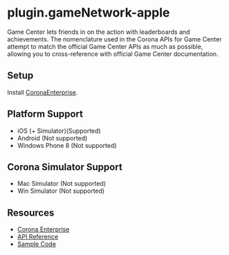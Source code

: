 # plugin.gameNetwork-apple

Game Center lets friends in on the action with leaderboards and achievements. The nomenclature used in the Corona APIs for Game Center attempt to match the official Game Center APIs as much as possible, allowing you to cross-reference with official Game Center documentation.

## Setup

Install [CoronaEnterprise](http://coronalabs.com/products/enterprise/).

## Platform Support

* iOS (+ Simulator)(Supported)
* Android (Not supported)
* Windows Phone 8 (Not supported)

## Corona Simulator Support

* Mac Simulator (Not supported)
* Win Simulator (Not supported)

## Resources

* [Corona Enterprise](http://docs.coronalabs.com/native/)
* [API Reference](http://docs.coronalabs.com/plugin/gameNetwork-apple/index.html)
* [Sample Code](https://github.com/coronalabs/gameNetwork-iOS-turnbased-multiplayer)
